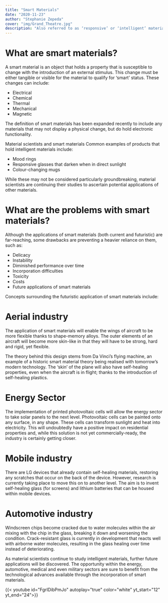 ```yaml
---
title: "Smart Materials"
date: "2020-11-23"
author: "Stephanie Zepeda"
cover: "img/Grand_Theatre.jpg"
description: "Also referred to as ‘responsive’ or ‘intelligent’ materials, smart materials have been around as long as the Pyramids of Giza. Their potential is far-reaching within the engineering industry and is only now being tapped into."
---
```


# What are smart materials?

A smart material is an object that holds a property that is susceptible to change with the introduction of an external stimulus. This change must be either tangible or visible for the material to qualify for ‘smart’ status. These changes can include:

* Electrical
* Chemical
* Thermal
* Mechanical
* Magnetic

The definition of smart materials has been expanded recently to include any materials that may not display a physical change,  but do hold electronic functionality.

Material scientists and smart materials
Common examples of products that hold intelligent materials include:

- Mood rings
- Responsive glasses that darken when in direct sunlight
- Colour-changing mugs

While these may not be considered particularly groundbreaking, material scientists are continuing their studies to ascertain potential applications of other materials.

# What are the problems with smart materials?
Although the applications of smart materials (both current and futuristic) are far-reaching, some drawbacks are preventing a heavier reliance on them, such as:

- Delicacy
- Instability
- Diminished performance over time
- Incorporation difficulties
- Toxicity
- Costs
- Future applications of smart materials

Concepts surrounding the futuristic application of smart materials include:

# Aerial industry

The application of smart materials will enable the wings of aircraft to be more flexible thanks to shape-memory alloys. The outer elements of an aircraft will become more skin-like in that they will have to be strong, hard and rigid, yet flexible.

The theory behind this design stems from Da Vinci’s flying machine, an example of a historic smart material theory being realised with tomorrow’s modern technology. The ‘skin’ of the plane will also have self-healing properties, even when the aircraft is in flight; thanks to the introduction of self-healing plastics.

# Energy Sector

The implementation of printed photovoltaic cells will allow the energy sector to take solar panels to the next level. Photovoltaic cells can be painted onto any surface, in any shape. These cells can transform sunlight and heat into electricity. This will undoubtedly have a positive impact on residential properties and, while this solution is not yet commercially-ready, the industry is certainly getting closer.

# Mobile industry

There are LG devices that already contain self-healing materials, restoring any scratches that occur on the back of the device. However, research is currently taking place to move this on to another level. The aim is to invent self-healing glass (for screens) and lithium batteries that can be housed within mobile devices.

# Automotive industry

Windscreen chips become cracked due to water molecules within the air mixing with the chip in the glass, breaking it down and worsening the condition. Crack-resistant glass is currently in development that reacts well with airborne water molecules, resulting in the glass healing over time instead of deteriorating.

As material scientists continue to study intelligent materials, further future applications will be discovered. The opportunity within the energy, automotive, medical and even military sectors are sure to benefit from the technological advances available through the incorporation of smart materials.

{{< youtube id="FgrIDibPmJo" autoplay="true" color="white" yt_start="12" yt_end="24">}}
